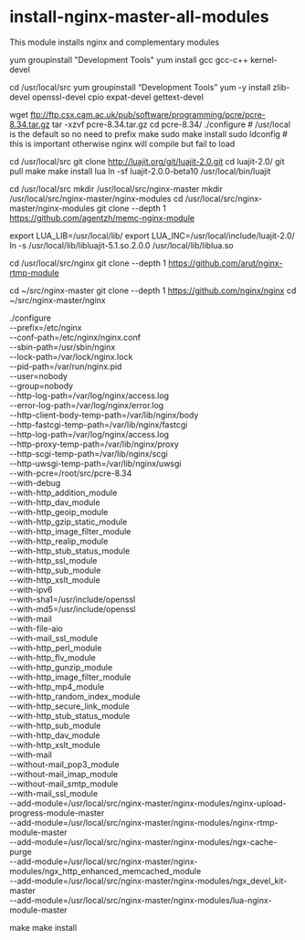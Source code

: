 install-nginx-master-all-modules
================================

This module installs nginx and complementary modules


yum groupinstall "Development Tools"
yum install gcc gcc-c++ kernel-devel


cd /usr/local/src
yum groupinstall “Development Tools”
yum -y install zlib-devel openssl-devel cpio expat-devel gettext-devel

wget ftp://ftp.csx.cam.ac.uk/pub/software/programming/pcre/pcre-8.34.tar.gz
tar -xzvf pcre-8.34.tar.gz
cd pcre-8.34/
./configure # /usr/local is the default so no need to prefix
make
sudo make install
sudo ldconfig # this is important otherwise nginx will compile but fail to load

cd /usr/local/src
git clone http://luajit.org/git/luajit-2.0.git
cd luajit-2.0/
git pull
make
make install
lua
ln -sf luajit-2.0.0-beta10 /usr/local/bin/luajit

cd /usr/local/src
mkdir /usr/local/src/nginx-master
mkdir /usr/local/src/nginx-master/nginx-modules
cd /usr/local/src/nginx-master/nginx-modules
git clone --depth 1 https://github.com/agentzh/memc-nginx-module

export LUA_LIB=/usr/local/lib/
export LUA_INC=/usr/local/include/luajit-2.0/
ln -s /usr/local/lib/libluajit-5.1.so.2.0.0 /usr/local/lib/liblua.so

cd /usr/local/src/nginx
git clone --depth 1 https://github.com/arut/nginx-rtmp-module

cd ~/src/nginx-master
git clone --depth 1 https://github.com/nginx/nginx
cd ~/src/nginx-master/nginx

./configure \
--prefix=/etc/nginx \
--conf-path=/etc/nginx/nginx.conf \
--sbin-path=/usr/sbin/nginx \
--lock-path=/var/lock/nginx.lock \
--pid-path=/var/run/nginx.pid \
--user=nobody \
--group=nobody \
--http-log-path=/var/log/nginx/access.log \
--error-log-path=/var/log/nginx/error.log \
--http-client-body-temp-path=/var/lib/nginx/body \
--http-fastcgi-temp-path=/var/lib/nginx/fastcgi \
--http-log-path=/var/log/nginx/access.log \
--http-proxy-temp-path=/var/lib/nginx/proxy \
--http-scgi-temp-path=/var/lib/nginx/scgi \
--http-uwsgi-temp-path=/var/lib/nginx/uwsgi \
--with-pcre=/root/src/pcre-8.34 \
--with-debug \
--with-http_addition_module \
--with-http_dav_module \
--with-http_geoip_module \
--with-http_gzip_static_module \
--with-http_image_filter_module \
--with-http_realip_module \
--with-http_stub_status_module \
--with-http_ssl_module \
--with-http_sub_module \
--with-http_xslt_module \
--with-ipv6 \
--with-sha1=/usr/include/openssl \
--with-md5=/usr/include/openssl \
--with-mail \
--with-file-aio \
--with-mail_ssl_module \
--with-http_perl_module \
--with-http_flv_module \
--with-http_gunzip_module \
--with-http_image_filter_module \
--with-http_mp4_module \
--with-http_random_index_module \
--with-http_secure_link_module \
--with-http_stub_status_module \
--with-http_sub_module \
--with-http_dav_module \
--with-http_xslt_module \
--with-mail \
--without-mail_pop3_module \
--without-mail_imap_module \
--without-mail_smtp_module \
--with-mail_ssl_module \
--add-module=/usr/local/src/nginx-master/nginx-modules/nginx-upload-progress-module-master \
--add-module=/usr/local/src/nginx-master/nginx-modules/nginx-rtmp-module-master \
--add-module=/usr/local/src/nginx-master/nginx-modules/ngx-cache-purge \
--add-module=/usr/local/src/nginx-master/nginx-modules/ngx_http_enhanced_memcached_module \
--add-module=/usr/local/src/nginx-master/nginx-modules/ngx_devel_kit-master \
--add-module=/usr/local/src/nginx-master/nginx-modules/lua-nginx-module-master

make
make install
